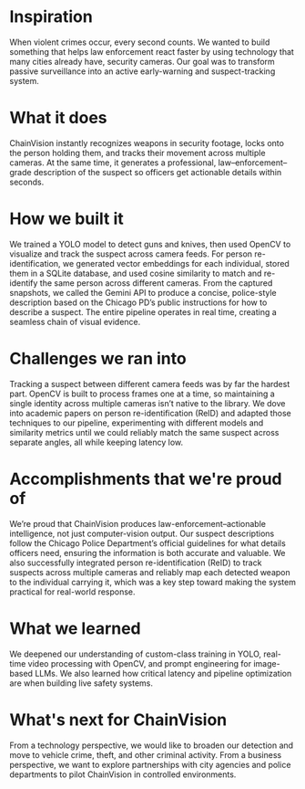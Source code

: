 # Inspiration
When violent crimes occur, every second counts. We wanted to build something that helps law enforcement react faster by using technology that many cities already have, security cameras. Our goal was to transform passive surveillance into an active early-warning and suspect-tracking system.

# What it does
ChainVision instantly recognizes weapons in security footage, locks onto the person holding them, and tracks their movement across multiple cameras. At the same time, it generates a professional, law–enforcement–grade description of the suspect so officers get actionable details within seconds.

# How we built it
We trained a YOLO model to detect guns and knives, then used OpenCV to visualize and track the suspect across camera feeds. For person re-identification, we generated vector embeddings for each individual, stored them in a SQLite database, and used cosine similarity to match and re-identify the same person across different cameras. From the captured snapshots, we called the Gemini API to produce a concise, police-style description based on the Chicago PD’s public instructions for how to describe a suspect. The entire pipeline operates in real time, creating a seamless chain of visual evidence.

# Challenges we ran into
Tracking a suspect between different camera feeds was by far the hardest part. OpenCV is built to process frames one at a time, so maintaining a single identity across multiple cameras isn’t native to the library. We dove into academic papers on person re-identification (ReID) and adapted those techniques to our pipeline, experimenting with different models and similarity metrics until we could reliably match the same suspect across separate angles, all while keeping latency low.

# Accomplishments that we're proud of
We’re proud that ChainVision produces law-enforcement–actionable intelligence, not just computer-vision output. Our suspect descriptions follow the Chicago Police Department’s official guidelines for what details officers need, ensuring the information is both accurate and valuable. We also successfully integrated person re-identification (ReID) to track suspects across multiple cameras and reliably map each detected weapon to the individual carrying it, which was a key step toward making the system practical for real-world response.

# What we learned
We deepened our understanding of custom-class training in YOLO, real-time video processing with OpenCV, and prompt engineering for image-based LLMs. We also learned how critical latency and pipeline optimization are when building live safety systems.

# What's next for ChainVision
From a technology perspective, we would like to broaden our detection and move to vehicle crime, theft, and other criminal activity. From a business perspective, we want to explore partnerships with city agencies and police departments to pilot ChainVision in controlled environments.
